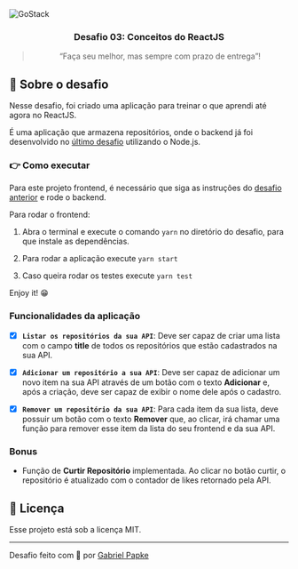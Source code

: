 <img alt="GoStack" src="https://storage.googleapis.com/golden-wind/bootcamp-gostack/header-desafios.png" />

<h3 align="center">
  Desafio 03: Conceitos do ReactJS
</h3>

<blockquote align="center">“Faça seu melhor, mas sempre com prazo de entrega”!</blockquote>

## :rocket: Sobre o desafio

Nesse desafio, foi criado uma aplicação para treinar o que aprendi até agora no ReactJS.

É uma aplicação que armazena repositórios, onde o backend já foi desenvolvido no [último desafio](https://github.com/gabrielpapke/bootcamp-gostack-desafio-02) utilizando o Node.js.

### 👉 Como executar
Para este projeto frontend, é necessário que siga as instruções do [desafio anterior](https://github.com/gabrielpapke/bootcamp-gostack-desafio-02) e rode o backend.

Para rodar o frontend:
1. Abra o terminal e execute o comando `yarn` no diretório do desafio, para que instale as dependências.

2. Para rodar a aplicação execute `yarn start`

3. Caso queira rodar os testes execute `yarn test`

Enjoy it! 😁

### Funcionalidades da aplicação

- [x] **`Listar os repositórios da sua API`**: Deve ser capaz de criar uma lista com o campo **title** de todos os repositórios que estão cadastrados na sua API.

- [x] **`Adicionar um repositório a sua API`**: Deve ser capaz de adicionar um novo item na sua API através de um botão com o texto **Adicionar** e, após a criação, deve ser capaz de exibir o nome dele após o cadastro.

- [x] **`Remover um repositório da sua API`**: Para cada item da sua lista, deve possuir um botão com o texto **Remover** que, ao clicar, irá chamar uma função para remover esse item da lista do seu frontend e da sua API.

### Bonus

- Função de **Curtir Repositório** implementada. Ao clicar no botão curtir, o repositório é atualizado com o contador de likes retornado pela API.


## :memo: Licença

Esse projeto está sob a licença MIT.

---

Desafio feito com 💜 por [Gabriel Papke](https://linkedin.com/in/gabrielpapke/)
